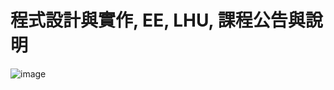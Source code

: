 # 程式設計與實作, EE, LHU, 課程公告與說明

![image](https://github.com/Thanghuu2/thanghjhj/assets/164975406/42051a97-efd5-4bbc-b1fa-84a6d06e2b0e)
